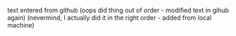 text entered from github (oops did thing out of order - modified text in gihub again) (nevermind, I actually did it in the right order - added from local machine) 
